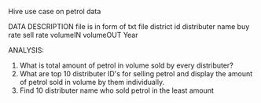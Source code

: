 Hive use case on petrol data

DATA DESCRIPTION
file is in form of txt file
district
id
distributer name
buy rate
sell rate
volumeIN
volumeOUT
Year

ANALYSIS:
1. What is total amount of petrol in volume sold by every distributer?
2. What are top 10 distributer ID's for selling petrol and display the amount of petrol sold in volume by them individually.
3. Find 10 distributer name who sold petrol in the least amount